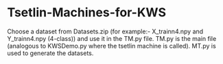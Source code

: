 # Tsetlin-Machines-for-KWS
Choose a dataset from Datasets.zip (for example:- X_trainn4.npy and Y_trainn4.npy (4-class)) and use it in the TM.py file.
TM.py is the main file (analogous to KWSDemo.py where the tsetlin machine is called).
MT.py is used to generate the datasets.
